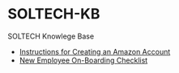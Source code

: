 # SOLTECH-KB
SOLTECH Knowlege Base

* [Instructions for Creating an Amazon Account](Amazon/Instructions-For-Creating-An-Amazon-Account.md)
* [New Employee On-Boarding Checklist](./Onboarding_Checklist)